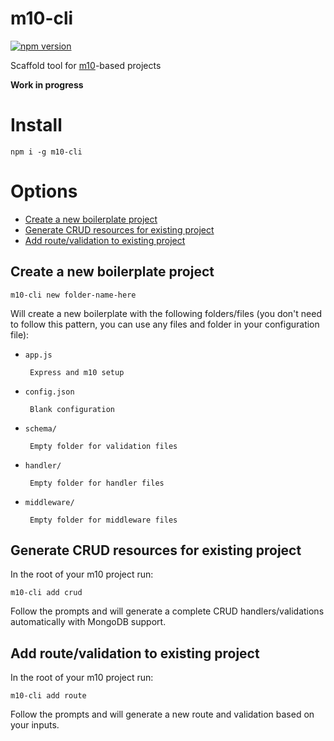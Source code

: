 # m10-cli

[![npm version](https://badge.fury.io/js/m10-cli.svg)](https://badge.fury.io/js/m10-cli)

Scaffold tool for [m10](https://github.com/V3RITAS-UTD/m10)-based projects

**Work in progress**

# Install

`npm i -g m10-cli`

# Options

 * [Create a new boilerplate project](#create-a-new-boilerplate-project)
 * [Generate CRUD resources for existing project](#generate-crud-resources-for-existing-project)
 * [Add route/validation to existing project](#add-routevalidation-to-existing-project)


## Create a new boilerplate project

`m10-cli new folder-name-here`

Will create a new boilerplate with the following folders/files (you don't need to follow this pattern, you can use any files and folder in your configuration file):

 * `app.js`

   		Express and m10 setup

 * `config.json`

   		Blank configuration

 * `schema/`

   		Empty folder for validation files

 * `handler/`

   		Empty folder for handler files

 * `middleware/`

   		Empty folder for middleware files


## Generate CRUD resources for existing project

In the root of your m10 project run:

`m10-cli add crud`

Follow the prompts and will generate a complete CRUD handlers/validations automatically with MongoDB support.


## Add route/validation to existing project

In the root of your m10 project run:

`m10-cli add route`

Follow the prompts and will generate a new route and validation based on your inputs.

